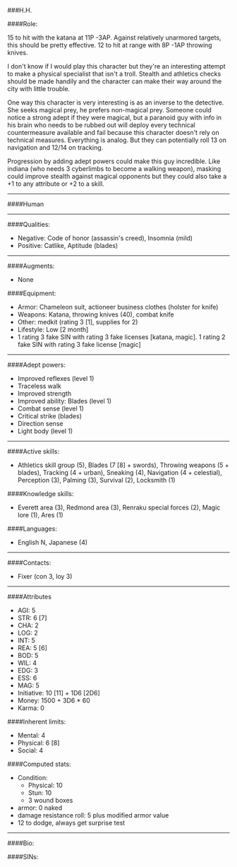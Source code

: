 ###H.H.

####Role:

15 to hit with the katana at 11P -3AP. Against relatively unarmored targets, this should be pretty effective. 12 to hit at range with 8P -1AP throwing knives.

I don't know if I would play this character but they're an interesting attempt to make a physical specialist that isn't a troll. Stealth and athletics checks should be made handily and the character can make their way around the city with little trouble.

One way this character is very interesting is as an inverse to the detective. She seeks magical prey, he prefers non-magical prey. Someone could notice a strong adept if they were magical, but a paranoid guy with info in his brain who needs to be rubbed out will deploy every technical countermeasure available and fail because this character doesn't rely on technical measures. Everything is analog. But they can potentially roll 13 on navigation and 12/14 on tracking. 

Progression by adding adept powers could make this guy incredible. Like indiana (who needs 3 cyberlimbs to become a walking weapon), masking could improve stealth against magical opponents but they could also take a +1 to any attribute or +2 to a skill.

____
####Human
____
####Qualities:

- Negative: Code of honor (assassin's creed), Insomnia (mild)
- Positive: Catlike, Aptitude (blades)

____
####Augments:

- None

####Equipment:

- Armor: Chameleon suit, actioneer business clothes (holster for knife)
- Weapons: Katana, throwing knives (40), combat knife
- Other: medkit (rating 3 [1], supplies for 2)
- Lifestyle: Low [2 month]
- 1 rating 3 fake SIN with rating 3 fake licenses [katana, magic]. 1 rating 2 fake SIN with rating 3 fake license [magic]

____
####Adept powers: 

- Improved reflexes (level 1)
- Traceless walk
- Improved strength
- Improved ability: Blades (level 1)
- Combat sense (level 1)
- Critical strike (blades)
- Direction sense
- Light body (level 1)

____
####Active skills:

- Athletics skill group (5), Blades (7 [8] + swords), Throwing weapons (5 + blades), Tracking (4 + urban), Sneaking (4), Navigation (4 + celestial), Perception (3), Palming (3), Survival (2), Locksmith (1)

####Knowledge skills:

- Everett area (3), Redmond area (3), Renraku special forces (2), Magic lore (1), Ares (1)

####Languages:

- English N, Japanese (4)

____
####Contacts:

- Fixer (con 3, loy 3)

____
####Attributes

- AGI: 5
- STR: 6 [7]
- CHA: 2
- LOG: 2
- INT: 5
- REA: 5 [6]
- BOD: 5
- WIL: 4
- EDG: 3
- ESS: 6
- MAG: 5
- Initiative: 10 [11] + 1D6 [2D6]
- Money: 1500 + 3D6 * 60
- Karma: 0

####Inherent limits:

- Mental: 4
- Physical: 6 [8]
- Social: 4

####Computed stats:

- Condition:
	- Physical: 10
	- Stun: 10
	- 3 wound boxes
- armor: 0 naked
- damage resistance roll: 5 plus modified armor value
- 12 to dodge, always get surprise test

____
####Bio:


####SINs:

